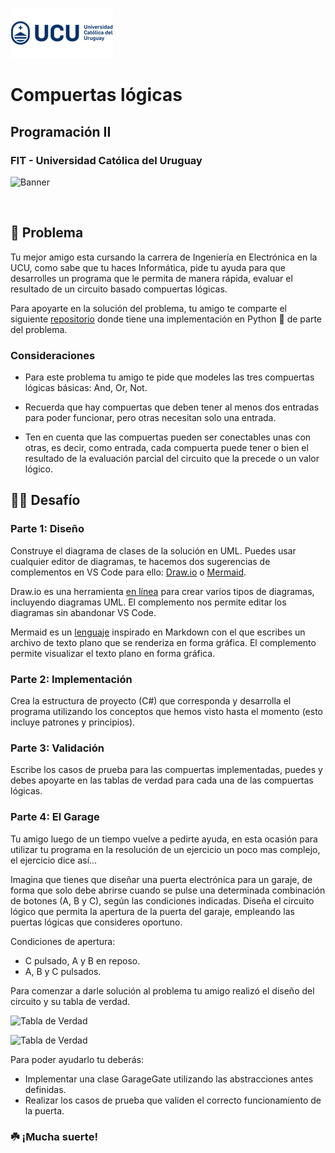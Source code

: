 ![UCU](https://github.com/ucudal/PII_Conceptos_De_POO/raw/master/Assets/logo-ucu.png)
# Compuertas lógicas
## Programación II
### FIT - Universidad Católica del Uruguay

![Banner](./Assets/banner.jpeg)

<br>

## 🤯 Problema

Tu mejor amigo esta cursando la carrera de Ingeniería en Electrónica en la UCU, como sabe que tu haces Informática, pide tu ayuda para que desarrolles un programa que le permita de manera rápida, evaluar el resultado de un circuito basado compuertas lógicas.

Para apoyarte en la solución del problema, tu amigo te comparte el siguiente [repositorio](https://github.com/ucudal/PII_PythonToCSharp_Compuertas) donde tiene una implementación en Python 🐍 de parte del problema.

### Consideraciones

* Para este problema tu amigo te pide que modeles las tres compuertas lógicas básicas: And, Or, Not.

* Recuerda que hay compuertas que deben tener al menos dos entradas para poder funcionar, pero otras necesitan solo una entrada.

* Ten en cuenta que las compuertas pueden ser conectables unas con otras, es decir, como entrada, cada compuerta puede tener o bien el resultado de la evaluación parcial del circuito que la precede o un valor lógico.

## 🏋️‍♀️ Desafío

### Parte 1: Diseño
Construye el diagrama de clases de la solución en UML. Puedes usar cualquier editor de diagramas, te hacemos dos sugerencias de complementos en VS Code para ello: [Draw.io](https://marketplace.visualstudio.com/items?itemName=hediet.vscode-drawio) o [Mermaid](https://marketplace.visualstudio.com/items?itemName=bierner.markdown-mermaid).

Draw.io es una herramienta [en línea](https://app.diagrams.net/) para crear varios tipos de diagramas, incluyendo diagramas UML. El complemento nos permite editar los diagramas sin abandonar VS Code.

Mermaid es un [lenguaje](https://mermaid.js.org/) inspirado en Markdown con el que escribes un archivo de texto plano que se renderiza en forma gráfica. El complemento permite visualizar el texto plano en forma gráfica.

### Parte 2: Implementación
Crea la estructura de proyecto (C#) que corresponda y desarrolla el programa utilizando los conceptos que hemos visto hasta el momento (esto incluye patrones y principios).

### Parte 3: Validación
Escribe los casos de prueba para las compuertas implementadas, puedes y debes apoyarte en las tablas de verdad para cada una de las compuertas lógicas.

### Parte 4: El Garage
Tu amigo luego de un tiempo vuelve a pedirte ayuda, en esta ocasión para utilizar tu programa en la resolución de un ejercicio un poco mas complejo, el ejercicio dice así...

Imagina que tienes que diseñar una puerta electrónica para un garaje, de forma que solo debe abrirse cuando se pulse una determinada combinación de botones (A, B y C), según las condiciones indicadas. Diseña el circuito lógico que permita la apertura de la puerta del garaje, empleando las puertas lógicas que consideres oportuno.

Condiciones de apertura:
* C pulsado, A y B en reposo.
* A, B y C pulsados.

Para comenzar a darle solución al problema tu amigo realizó el diseño del circuito y su tabla de verdad.

![Tabla de Verdad](./Assets/tablaDeVerdad.png)

![Tabla de Verdad](./Assets/circuit.png)

Para poder ayudarlo tu deberás:

* Implementar una clase GarageGate utilizando las abstracciones antes definidas.
* Realizar los casos de prueba que validen el correcto funcionamiento de la puerta.

### ☘️ ¡Mucha suerte!
